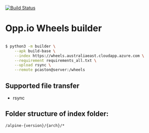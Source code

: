 [![Build Status](https://dev.azure.com/openpeerpower/Opp.io/_apis/build/status/wheels?branchName=main)](https://dev.azure.com/openpeerpower/Opp.io/_build/latest?definitionId=11&branchName=main)

# Opp.io Wheels builder

```sh

$ python3 -m builder \
    --apk build-base \
    --index https://wheels.australiaeast.cloudapp.azure.com \
    --requirement requirements_all.txt \
    --upload rsync \
    --remote pcaston@server:/wheels
```

## Supported file transfer

- rsync

## Folder structure of index folder:

`/alpine-{version}/{arch}/*`

